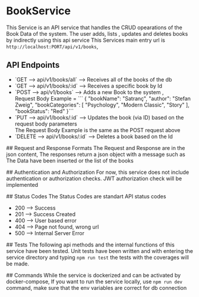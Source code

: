 # BookService
This Service is an API service that handles the CRUD opearations of the Book Data of the system.
The user adds, lists , updates and deletes books by indirectly using this api service
This Services main entry url is `http://localhost:PORT/api/v1/books`,

## API Endpoints

<ul>
    <li> `GET --> api/v1/books/all` --> Receives all of the books of the db </li>
    <li> `GET --> api/v1/books/:id` --> Receives a specific book by Id </li>
    <li>  `POST --> api/v1/books` --> Adds a new Book to the system , 
    <br/> Request Body Example = ``` {
    "bookName": "Satranç",
    "author": "Stefan Zweig",
    "bookCategories": [
        "Psychology",
        "Modern Classic",
        "Story"
    ],
    "bookStatus": "Red"
}```</li>
    <li> `PUT --> api/v1/books/:id` --> Updates the book (via ID) based on the request body parameters <br/> The Request Body Example is the same as the POST request above </li>
    <li> `DELETE --> api/v1/books/:id` --> Deletes a book based on the Id </li>
</ul>

## Request and Response Formats
The Request and Response are in the json content,
The responses return a json object with a message such as The Data have been inserted or the list of the books

## Authentication and Authorization
For now, this service does not include authentication or authorization checks. JWT authorization check will be implemented 

## Status Codes
The Status Codes are standart API status codes <br/>
<ul>
    <li> 200 --> Success</li>
    <li> 201 --> Success Created </li>
    <li> 400 --> User based error </li>
    <li> 404 --> Page not found, wrong url </li>
    <li> 500 --> Internal Server Error </li>
</ul>

## Tests
The following api methods and the internal functions of this service have been tested. Unit tests have been written and with entering the service directory and typing `npm run test` the tests with the coverages will be made.

## Commands
While the service is dockerized and can be activated by docker-compose, If you want to run the service locally, use `npm run dev` command, make sure that the env variables are correct for db connection